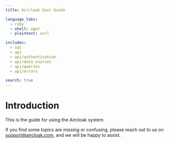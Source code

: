 ```yaml
---
title: Aircloak User Guide

language_tabs:
  - ruby
  - shell: wget
  - plaintext: curl

includes:
  - sql
  - api
  - api/authentication
  - api/data_sources
  - api/queries
  - api/errors

search: true
---
```


# Introduction

This is the guide for using the Aircloak system.

If you find some topics are missing or confusing, please reach out to us on [support@aircloak.com](mailto:support@aircloak.com), and we will be happy to assist.
